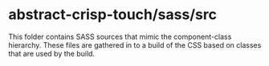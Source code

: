 # abstract-crisp-touch/sass/src

This folder contains SASS sources that mimic the component-class hierarchy. These files
are gathered in to a build of the CSS based on classes that are used by the build.
